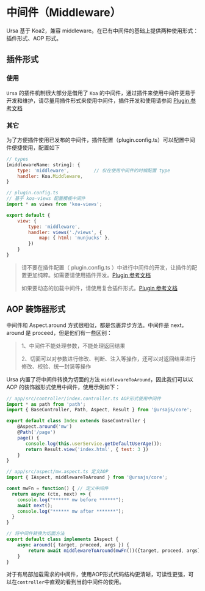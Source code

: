 # 中间件（Middleware）
Ursa 基于 Koa2，兼容 middleware。在已有中间件的基础上提供两种使用形式：插件形式、AOP 形式。

## 插件形式

### 使用
`Ursa` 的插件机制很大部分是借用了 `Koa` 的中间件，通过插件来使用中间件更易于开发和维护，请尽量用插件形式来使用中间件，插件开发和使用请参阅
[Plugin 参考文档](./Plugin.md#插件开发)

### 其它
为了方便插件使用已发布的中间件，插件配置（plugin.config.ts）可以配置中间件便捷使用，配置如下
```js
// types
[middlewareName: string]: {
    type: 'middleware',         // 仅在使用中间件的时候配置 type
    handler: Koa.Middleware,
}
```
```js
// plugin.config.ts
// 基于 koa-views 配置模板中间件
import * as views from 'koa-views';

export default {
    view: {
        type: 'middleware',
        handler: views('./views', {
            map: { html: 'nunjucks' },
        })
    }
}
```

> 请不要在插件配置（ plugin.config.ts ）中进行中间件的开发，让插件的配置更加纯粹。如需要请使用插件开发。[Plugin 参考文档](./Plugin.md#插件开发)
>
> 如果要动态的加载中间件，请使用复合插件形式。[Plugin 参考文档](./Plugin.md#复合插件形式)

## AOP 装饰器形式
中间件和 Aspect.around 方式很相似，都是包裹异步方法。中间件是 next，around 是 proceed，但是他们有一些区别：
> 1、中间件不能处理参数，不能处理返回结果
>
> 2、切面可以对参数进行修改、判断、注入等操作，还可以对返回结果进行修改、校验、统一封装等操作


Ursa 内置了将中间件转换为切面的方法 `middlewareToAround`，因此我们可以以 AOP 的装饰器形式使用中间件，使用示例如下：

```javascript
// app/src/controller/index.controller.ts AOP形式使用中间件
import * as path from 'path';
import { BaseController, Path, Aspect, Result } from '@ursajs/core';

export default class Index extends BaseController {
    @Aspect.around('mw')
    @Path('/page')
    page() {
       console.log(this.userService.getDefaultUserAge());
       return Result.view('index.html', { test: 3 })
    }
}

// app/src/aspect/mw.aspect.ts 定义AOP
import { IAspect, middlewareToAround } from '@ursajs/core';

const mwFn = function() { // 定义中间件
  return async (ctx, next) => {
    console.log("****** mw before ******");
    await next();
    console.log("****** mw after *******");
  }
}

// 将中间件转换为切面方法
export default class implements IAspect {
    async around({ target, proceed, args }) {
        return await middlewareToAround(mwFn())({target, proceed, args});
    }
}
```

对于有局部加载需求的中间件，使用AOP形式代码结构更清晰，可读性更强，可以在`controller`中直观的看到当前中间件的使用。